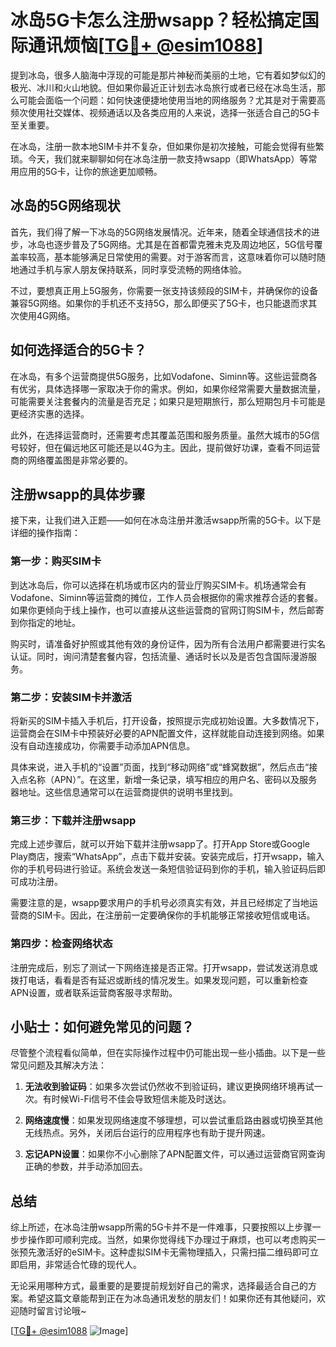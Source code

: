 # 冰岛5G卡怎么注册wsapp？轻松搞定国际通讯烦恼[[TG💪+ @esim1088](https://t.me/s/esim1088)]

提到冰岛，很多人脑海中浮现的可能是那片神秘而美丽的土地，它有着如梦似幻的极光、冰川和火山地貌。但如果你最近正计划去冰岛旅行或者已经在冰岛生活，那么可能会面临一个问题：如何快速便捷地使用当地的网络服务？尤其是对于需要高频次使用社交媒体、视频通话以及各类应用的人来说，选择一张适合自己的5G卡至关重要。

在冰岛，注册一款本地SIM卡并不复杂，但如果你是初次接触，可能会觉得有些繁琐。今天，我们就来聊聊如何在冰岛注册一款支持wsapp（即WhatsApp）等常用应用的5G卡，让你的旅途更加顺畅。

## 冰岛的5G网络现状

首先，我们得了解一下冰岛的5G网络发展情况。近年来，随着全球通信技术的进步，冰岛也逐步普及了5G网络。尤其是在首都雷克雅未克及周边地区，5G信号覆盖率较高，基本能够满足日常使用的需要。对于游客而言，这意味着你可以随时随地通过手机与家人朋友保持联系，同时享受流畅的网络体验。

不过，要想真正用上5G服务，你需要一张支持该频段的SIM卡，并确保你的设备兼容5G网络。如果你的手机还不支持5G，那么即便买了5G卡，也只能退而求其次使用4G网络。

## 如何选择适合的5G卡？

在冰岛，有多个运营商提供5G服务，比如Vodafone、Siminn等。这些运营商各有优劣，具体选择哪一家取决于你的需求。例如，如果你经常需要大量数据流量，可能需要关注套餐内的流量是否充足；如果只是短期旅行，那么短期包月卡可能是更经济实惠的选择。

此外，在选择运营商时，还需要考虑其覆盖范围和服务质量。虽然大城市的5G信号较好，但在偏远地区可能还是以4G为主。因此，提前做好功课，查看不同运营商的网络覆盖图是非常必要的。

## 注册wsapp的具体步骤

接下来，让我们进入正题——如何在冰岛注册并激活wsapp所需的5G卡。以下是详细的操作指南：

### 第一步：购买SIM卡

到达冰岛后，你可以选择在机场或市区内的营业厅购买SIM卡。机场通常会有Vodafone、Siminn等运营商的摊位，工作人员会根据你的需求推荐合适的套餐。如果你更倾向于线上操作，也可以直接从这些运营商的官网订购SIM卡，然后邮寄到你指定的地址。

购买时，请准备好护照或其他有效的身份证件，因为所有合法用户都需要进行实名认证。同时，询问清楚套餐内容，包括流量、通话时长以及是否包含国际漫游服务。

### 第二步：安装SIM卡并激活

将新买的SIM卡插入手机后，打开设备，按照提示完成初始设置。大多数情况下，运营商会在SIM卡中预装好必要的APN配置文件，这样就能自动连接到网络。如果没有自动连接成功，你需要手动添加APN信息。

具体来说，进入手机的“设置”页面，找到“移动网络”或“蜂窝数据”，然后点击“接入点名称（APN）”。在这里，新增一条记录，填写相应的用户名、密码以及服务器地址。这些信息通常可以在运营商提供的说明书里找到。

### 第三步：下载并注册wsapp

完成上述步骤后，就可以开始下载并注册wsapp了。打开App Store或Google Play商店，搜索“WhatsApp”，点击下载并安装。安装完成后，打开wsapp，输入你的手机号码进行验证。系统会发送一条短信验证码到你的手机，输入验证码后即可成功注册。

需要注意的是，wsapp要求用户的手机号必须真实有效，并且已经绑定了当地运营商的SIM卡。因此，在注册前一定要确保你的手机能够正常接收短信或电话。

### 第四步：检查网络状态

注册完成后，别忘了测试一下网络连接是否正常。打开wsapp，尝试发送消息或拨打电话，看看是否有延迟或断线的情况发生。如果发现问题，可以重新检查APN设置，或者联系运营商客服寻求帮助。

## 小贴士：如何避免常见的问题？

尽管整个流程看似简单，但在实际操作过程中仍可能出现一些小插曲。以下是一些常见问题及其解决方法：

1. **无法收到验证码**：如果多次尝试仍然收不到验证码，建议更换网络环境再试一次。有时候Wi-Fi信号不佳会导致短信未能及时送达。
   
2. **网络速度慢**：如果发现网络速度不够理想，可以尝试重启路由器或切换至其他无线热点。另外，关闭后台运行的应用程序也有助于提升网速。

3. **忘记APN设置**：如果你不小心删除了APN配置文件，可以通过运营商官网查询正确的参数，并手动添加回去。

## 总结

综上所述，在冰岛注册wsapp所需的5G卡并不是一件难事，只要按照以上步骤一步步操作即可顺利完成。当然，如果你觉得线下办理过于麻烦，也可以考虑购买一张预先激活好的eSIM卡。这种虚拟SIM卡无需物理插入，只需扫描二维码即可立即启用，非常适合忙碌的现代人。

无论采用哪种方式，最重要的是要提前规划好自己的需求，选择最适合自己的方案。希望这篇文章能帮到正在为冰岛通讯发愁的朋友们！如果你还有其他疑问，欢迎随时留言讨论哦~

[[TG💪+ @esim1088](https://t.me/s/esim1088) ![Image](https://i.postimg.cc/4NQfJmqS/Snipaste-2025-05-13-00-14-12.png)]